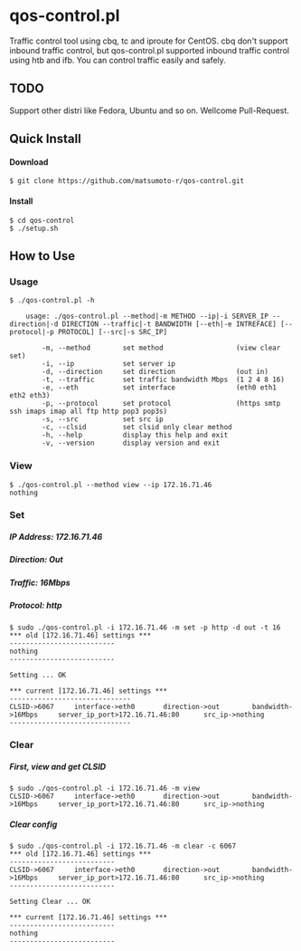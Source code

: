 # qos-control.pl
Traffic control tool using cbq, tc and iproute for CentOS. cbq don't support inbound traffic control, but qos-control.pl supported inbound traffic control using htb and ifb. You can control traffic easily and safely.

## TODO
Support other distri like Fedora, Ubuntu and so on. Wellcome Pull-Request.

## Quick Install
#### Download
```
$ git clone https://github.com/matsumoto-r/qos-control.git
```
#### Install
```
$ cd qos-control
$ ./setup.sh
```

## How to Use
### Usage
```
$ ./qos-control.pl -h

    usage: ./qos-control.pl --method|-m METHOD --ip|-i SERVER_IP --direction|-d DIRECTION --traffic|-t BANDWIDTH [--eth|-e INTREFACE] [--protocol|-p PROTOCOL] [--src|-s SRC_IP]

        -m, --method        set method                  (view clear set)
        -i, --ip            set server ip
        -d, --direction     set direction               (out in)
        -t, --traffic       set traffic bandwidth Mbps  (1 2 4 8 16)
        -e, --eth           set interface               (eth0 eth1 eth2 eth3)
        -p, --protocol      set protocol                (https smtp ssh imaps imap all ftp http pop3 pop3s)
        -s, --src           set src ip
        -c, --clsid         set clsid only clear method
        -h, --help          display this help and exit
        -v, --version       display version and exit

```
### View
```
$ ./qos-control.pl --method view --ip 172.16.71.46
nothing
```
### Set
##### IP Address: 172.16.71.46
##### Direction: Out
##### Traffic: 16Mbps
##### Protocol: http
```
$ sudo ./qos-control.pl -i 172.16.71.46 -m set -p http -d out -t 16
*** old [172.16.71.46] settings ***
--------------------------
nothing
--------------------------

Setting ... OK

*** current [172.16.71.46] settings ***
------------------------------
CLSID->6067     interface->eth0       direction->out        bandwidth->16Mbps     server_ip_port>172.16.71.46:80      src_ip->nothing
------------------------------
```
### Clear
##### First, view and get CLSID
```
$ sudo ./qos-control.pl -i 172.16.71.46 -m view
CLSID->6067     interface->eth0       direction->out        bandwidth->16Mbps     server_ip_port>172.16.71.46:80      src_ip->nothing
```
##### Clear config
```
$ sudo ./qos-control.pl -i 172.16.71.46 -m clear -c 6067
*** old [172.16.71.46] settings ***
--------------------------
CLSID->6067     interface->eth0       direction->out        bandwidth->16Mbps     server_ip_port>172.16.71.46:80      src_ip->nothing   
--------------------------

Setting Clear ... OK

*** current [172.16.71.46] settings ***
--------------------------
nothing
--------------------------
```
